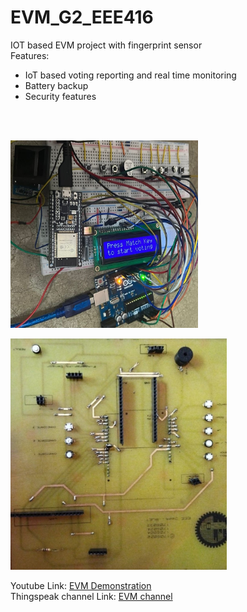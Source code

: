 # EVM_G2_EEE416
IOT based EVM project with fingerprint sensor <br>
Features: <br>
<ul>
  <li> IoT based voting reporting and real time monitoring </li> 
  <li> Battery backup </li>
  <li> Security features </li> <br>
  </ul>
<br>

<img
  src="setup2_git.jpg"
  alt="Alt text"
  title="EVM"
  style="display: inline-block; margin: 0 auto; max-width: 300px; height:300px">
  
  <img
  src="pcb.jpg"
  alt="Alt text"
  title="EVM"
  style="display: inline-block; margin: 0 auto; max-width: 370px; height: 370px">

Youtube Link:  <a href ="https://youtu.be/66s9SdI0HrA">EVM Demonstration</a><br>
Thingspeak channel Link: <a href="https://thingspeak.com/channels/1843139">EVM channel</a> <br>
